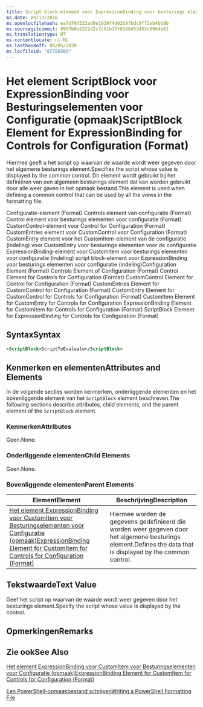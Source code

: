 ```yaml
---
title: Script block-element voor ExpressionBinding voor besturings elementen voor configuratie (indeling) | Microsoft Docs
ms.date: 09/13/2016
ms.openlocfilehash: ea7df6f523ad0e1939f4d02b9fbdc9f72eb4bb9b
ms.sourcegitcommit: 0907b8c6322d2c7c61b17f8168d53452c8964b41
ms.translationtype: MT
ms.contentlocale: nl-NL
ms.lasthandoff: 08/05/2020
ms.locfileid: "87785503"
---
```

# <a name="scriptblock-element-for-expressionbinding-for-controls-for-configuration-format"></a><span data-ttu-id="3d10e-102">Het element ScriptBlock voor ExpressionBinding voor Besturingselementen voor Configuratie (opmaak)</span><span class="sxs-lookup"><span data-stu-id="3d10e-102">ScriptBlock Element for ExpressionBinding for Controls for Configuration (Format)</span></span>

<span data-ttu-id="3d10e-103">Hiermee geeft u het script op waarvan de waarde wordt weer gegeven door het algemene besturings element.</span><span class="sxs-lookup"><span data-stu-id="3d10e-103">Specifies the script whose value is displayed by the common control.</span></span> <span data-ttu-id="3d10e-104">Dit element wordt gebruikt bij het definiëren van een algemeen besturings element dat kan worden gebruikt door alle weer gaven in het opmaak bestand.</span><span class="sxs-lookup"><span data-stu-id="3d10e-104">This element is used when defining a common control that can be used by all the views in the formatting file.</span></span>

<span data-ttu-id="3d10e-105">Configuratie-element (Format) Controls element van configuratie (Format) Control element voor besturings elementen voor configuratie (Format) CustomControl-element voor Control for Configuration (Format) CustomEntries element voor CustomControl voor Configuration (Format) CustomEntry element voor het CustomItem-element van de configuratie (indeling) voor CustomEntry voor besturings elementen voor de configuratie ExpressionBinding-element voor CustomItem voor besturings elementen voor configuratie (indeling) script block-element voor ExpressionBinding voor besturings elementen voor configuratie (indeling)</span><span class="sxs-lookup"><span data-stu-id="3d10e-105">Configuration Element (Format) Controls Element of Configuration (Format) Control Element for Controls for Configuration (Format) CustomControl Element for Control for Configuration (Format) CustomEntries Element for CustomControl for Configuration (Format) CustomEntry Element for CustomControl for Controls for Configuration (Format) CustomItem Element for CustomEntry for Controls for Configuration ExpressionBinding Element for CustomItem for Controls for Configuration (Format) ScriptBlock Element for ExpressionBinding for Controls for Configuration (Format)</span></span>

## <a name="syntax"></a><span data-ttu-id="3d10e-106">Syntax</span><span class="sxs-lookup"><span data-stu-id="3d10e-106">Syntax</span></span>

```xml
<ScriptBlock>ScriptToEvaluate</ScriptBlock>
```

## <a name="attributes-and-elements"></a><span data-ttu-id="3d10e-107">Kenmerken en elementen</span><span class="sxs-lookup"><span data-stu-id="3d10e-107">Attributes and Elements</span></span>

<span data-ttu-id="3d10e-108">In de volgende secties worden kenmerken, onderliggende elementen en het bovenliggende element van het `ScriptBlock` element beschreven.</span><span class="sxs-lookup"><span data-stu-id="3d10e-108">The following sections describe attributes, child elements, and the parent element of the `ScriptBlock` element.</span></span>

### <a name="attributes"></a><span data-ttu-id="3d10e-109">Kenmerken</span><span class="sxs-lookup"><span data-stu-id="3d10e-109">Attributes</span></span>

<span data-ttu-id="3d10e-110">Geen.</span><span class="sxs-lookup"><span data-stu-id="3d10e-110">None.</span></span>

### <a name="child-elements"></a><span data-ttu-id="3d10e-111">Onderliggende elementen</span><span class="sxs-lookup"><span data-stu-id="3d10e-111">Child Elements</span></span>

<span data-ttu-id="3d10e-112">Geen.</span><span class="sxs-lookup"><span data-stu-id="3d10e-112">None.</span></span>

### <a name="parent-elements"></a><span data-ttu-id="3d10e-113">Bovenliggende elementen</span><span class="sxs-lookup"><span data-stu-id="3d10e-113">Parent Elements</span></span>

|<span data-ttu-id="3d10e-114">Element</span><span class="sxs-lookup"><span data-stu-id="3d10e-114">Element</span></span>|<span data-ttu-id="3d10e-115">Beschrijving</span><span class="sxs-lookup"><span data-stu-id="3d10e-115">Description</span></span>|
|-------------|-----------------|
|[<span data-ttu-id="3d10e-116">Het element ExpressionBinding voor CustomItem voor Besturingselementen voor Configuratie (opmaak)</span><span class="sxs-lookup"><span data-stu-id="3d10e-116">ExpressionBinding Element for CustomItem for Controls for Configuration (Format)</span></span>](./expressionbinding-element-for-customitem-for-controls-for-configuration-format.md)|<span data-ttu-id="3d10e-117">Hiermee worden de gegevens gedefinieerd die worden weer gegeven door het algemene besturings element.</span><span class="sxs-lookup"><span data-stu-id="3d10e-117">Defines the data that is displayed by the common control.</span></span>|

## <a name="text-value"></a><span data-ttu-id="3d10e-118">Tekstwaarde</span><span class="sxs-lookup"><span data-stu-id="3d10e-118">Text Value</span></span>

<span data-ttu-id="3d10e-119">Geef het script op waarvan de waarde wordt weer gegeven door het besturings element.</span><span class="sxs-lookup"><span data-stu-id="3d10e-119">Specify the script whose value is displayed by the control.</span></span>

## <a name="remarks"></a><span data-ttu-id="3d10e-120">Opmerkingen</span><span class="sxs-lookup"><span data-stu-id="3d10e-120">Remarks</span></span>

## <a name="see-also"></a><span data-ttu-id="3d10e-121">Zie ook</span><span class="sxs-lookup"><span data-stu-id="3d10e-121">See Also</span></span>

[<span data-ttu-id="3d10e-122">Het element ExpressionBinding voor CustomItem voor Besturingselementen voor Configuratie (opmaak)</span><span class="sxs-lookup"><span data-stu-id="3d10e-122">ExpressionBinding Element for CustomItem for Controls for Configuration (Format)</span></span>](./expressionbinding-element-for-customitem-for-controls-for-configuration-format.md)

[<span data-ttu-id="3d10e-123">Een PowerShell-opmaakbestand schrijven</span><span class="sxs-lookup"><span data-stu-id="3d10e-123">Writing a PowerShell Formatting File</span></span>](./writing-a-powershell-formatting-file.md)
